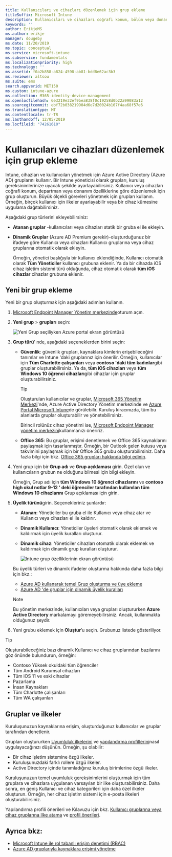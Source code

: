 ```yaml
---
title: Kullanıcıları ve cihazları düzenlemek için grup ekleme
titleSuffix: Microsoft Intune
description: Kullanıcıları ve cihazları coğrafi konum, bölüm veya donanım belirtimlerine göre düzenlemek için gruplar ekleyin.
keywords: ''
author: ErikjeMS
ms.author: erikje
manager: dougeby
ms.date: 11/20/2019
ms.topic: conceptual
ms.service: microsoft-intune
ms.subservice: fundamentals
ms.localizationpriority: high
ms.technology: ''
ms.assetid: f0a2b858-a824-4598-ab81-bdd8e62ac3b3
ms.reviewer: altsou
ms.suite: ems
search.appverid: MET150
ms.custom: intune-azure
ms.collection: M365-identity-device-management
ms.openlocfilehash: 6e3219e32ef9bea838f0c19258d0b22a99083a12
ms.sourcegitcommit: ebf72b038219904d6e7d20024b107f4aa68f57e6
ms.translationtype: MT
ms.contentlocale: tr-TR
ms.lasthandoff: 12/05/2019
ms.locfileid: "74261610"
---
```

# <a name="add-groups-to-organize-users-and-devices"></a>Kullanıcıları ve cihazları düzenlemek için grup ekleme

Intune, cihazları ve kullanıcıları yönetmek için Azure Active Directory (Azure AD) gruplarını kullanır. Bir Intune yöneticisi olarak grupları, kuruluş gereksinimlerinize uyacak şekilde ayarlayabilirsiniz. Kullanıcı veya cihazları coğrafi konum, departman veya donanım özelliklerine göre düzenlemek için grup oluşturun. Büyük ölçekli görevleri yönetmek için grupları kullanın. Örneğin, birçok kullanıcı için ilkeler ayarlayabilir veya bir cihaz kümesine uygulama dağıtabilirsiniz.

Aşağıdaki grup türlerini ekleyebilirsiniz:

- **Atanan gruplar** -kullanıcıları veya cihazları statik bir gruba el ile ekleyin. 
- **Dinamik Gruplar** (Azure AD Premium gerekir)-oluşturduğunuz bir ifadeye göre Kullanıcı veya cihazları Kullanıcı gruplarına veya cihaz gruplarına otomatik olarak ekleyin.

  Örneğin, yönetici başlığıyla bir kullanıcı eklendiğinde, Kullanıcı otomatik olarak **Tüm Yöneticiler** kullanıcı grubuna eklenir. Ya da bir cihazda iOS cihaz işletim sistemi türü olduğunda, cihaz otomatik olarak **tüm iOS cihazlar** cihazlar grubuna eklenir.

## <a name="add-a-new-group"></a>Yeni bir grup ekleme

Yeni bir grup oluşturmak için aşağıdaki adımları kullanın.

1. [Microsoft Endpoint Manager Yönetim merkezinde](https://go.microsoft.com/fwlink/?linkid=2109431)oturum açın.
2. **Yeni grup** > **grupları** seçin:

   ![Yeni Grup seçiliyken Azure portal ekran görüntüsü](./media/groups-add/groups-add-new.png)

3. **Grup türü**' nde, aşağıdaki seçeneklerden birini seçin:

    - **Güvenlik**: güvenlik grupları, kaynaklara kimlerin erişebileceğini tanımlar ve Intune 'daki gruplarınız için önerilir. Örneğin, kullanıcılar için **Tüm Charlotte çalışanları** veya **contoso 'daki tüm kadınlar**gibi gruplar oluşturabilirsiniz. Ya da, **tüm iOS cihazları** veya **tüm Windows 10 öğrenci cihazları**gibi cihazlar için gruplar oluşturabilirsiniz.

        > [!TIP]
        > Oluşturulan kullanıcılar ve gruplar, [Microsoft 365 Yönetim Merkezi](https://admin.microsoft.com)'nde, Azure Active Directory Yönetim merkezinde ve [Azure Portal Microsoft Intune](https://go.microsoft.com/fwlink/?linkid=2090973)de görülebilir. Kuruluş kiracınızda, tüm bu alanlarda gruplar oluşturabilir ve yönetebilirsiniz.
        >
        > Birincil rolünüz cihaz yönetimi ise, [Microsoft Endpoint Manager yönetim merkezini](https://go.microsoft.com/fwlink/?linkid=2109431)kullanmanızı öneririz.

    - **Office 365**: Bu gruplar, erişimi denetlemek ve Office 365 kaynaklarını paylaşmak için tasarlanmıştır. Örneğin, bir Outlook gelen kutusu veya takvimini paylaşmak için bir Office 365 grubu oluşturabilirsiniz. Daha fazla bilgi için bkz. [Office 365 grupları hakkında bilgi edinin](https://support.office.com/article/learn-about-office-365-groups-b565caa1-5c40-40ef-9915-60fdb2d97fa2).

4. Yeni grup için bir **Grup adı** ve **Grup açıklaması** girin. Özel olun ve kullanıcıların grubun ne olduğunu bilmesi için bilgi ekleyin.

    Örneğin, Grup adı için **tüm Windows 10 öğrenci cihazlarını** ve **contoso high okul notlar 9-12 ' deki öğrenciler tarafından kullanılan tüm Windows 10 cihazlarını** Grup açıklaması için girin.

5. **Üyelik türünü**girin. Seçenekleriniz şunlardır:

    - **Atanan**: Yöneticiler bu gruba el ile Kullanıcı veya cihaz atar ve Kullanıcı veya cihazları el ile kaldırır.
    - **Dinamik Kullanıcı**: Yöneticiler üyeleri otomatik olarak eklemek ve kaldırmak için üyelik kuralları oluşturur.
    - **Dinamik cihaz**: Yöneticiler cihazları otomatik olarak eklemek ve kaldırmak için dinamik grup kuralları oluşturur.

        ![Intune grup özelliklerinin ekran görüntüsü](./media/groups-add/groups-add-properties.png)

    Bu üyelik türleri ve dinamik ifadeler oluşturma hakkında daha fazla bilgi için bkz.:

    - [Azure AD kullanarak temel Grup oluşturma ve üye ekleme](https://docs.microsoft.com/azure/active-directory/fundamentals/active-directory-groups-create-azure-portal)
    - [Azure AD 'de gruplar için dinamik üyelik kuralları](https://docs.microsoft.com/azure/active-directory/users-groups-roles/groups-dynamic-membership)

    > [!NOTE]
    > Bu yönetim merkezinde, kullanıcıları veya grupları oluştururken **Azure Active Directory** markalamayı göremeyebilirsiniz. Ancak, kullanmakta olduğunuz şeydir.

6. Yeni grubu eklemek için **Oluştur**’u seçin. Grubunuz listede gösteriliyor.

> [!TIP]
> Oluşturabileceğiniz bazı dinamik Kullanıcı ve cihaz gruplarından bazılarını göz önünde bulundurun, örneğin:
>
> - Contoso Yüksek okuldaki tüm öğrenciler
> - Tüm Android Kurumsal cihazları
> - Tüm iOS 11 ve eski cihazlar
> - Pazarlama
> - İnsan Kaynakları
> - Tüm Charlotte çalışanları
> - Tüm WA çalışanları

## <a name="groups-and-policies"></a>Gruplar ve ilkeler

Kuruluşunuzun kaynaklarına erişim, oluşturduğunuz kullanıcılar ve gruplar tarafından denetlenir.

Grupları oluştururken [Uyumluluk ilkelerini](../protect/device-compliance-get-started.md) ve [yapılandırma profillerini](../configuration/device-profiles.md)nasıl uygulayacağınızı düşünün. Örneğin, şu olabilir:

- Bir cihaz işletim sistemine özgü ilkeler.
- Kuruluşunuzdaki farklı rollere özgü ilkeler.
- Active Directory içinde tanımladığınız kuruluş birimlerine özgü ilkeler.

Kuruluşunuzun temel uyumluluk gereksinimlerini oluşturmak için tüm gruplara ve cihazlara uygulanan varsayılan bir ilke oluşturabilirsiniz. Daha sonra, en geniş Kullanıcı ve cihaz kategorileri için daha özel ilkeler oluşturun. Örneğin, her cihaz işletim sistemi için e-posta ilkeleri oluşturabilirsiniz.

Yapılandırma profili önerileri ve Kılavuzu için bkz. [Kullanıcı gruplarına veya cihaz gruplarına Ilke atama](../configuration/device-profile-assign.md#user-groups-vs-device-groups) ve [profil önerileri](../configuration/device-profile-create.md#recommendations).

## <a name="see-also"></a>Ayrıca bkz:

- [Microsoft Intune ile rol tabanlı erişim denetimi (RBAC)](role-based-access-control.md)
- [Azure AD gruplarıyla kaynaklara erişimi yönetme](https://docs.microsoft.com/azure/active-directory/active-directory-manage-groups)
